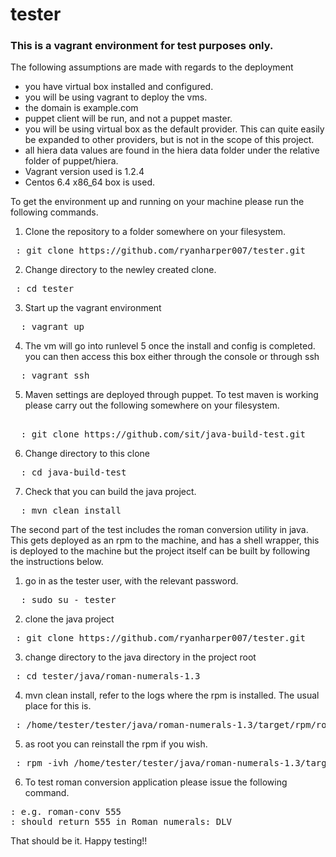 tester
======

### This is a vagrant environment for test purposes only. 

The following assumptions are made with regards to the deployment
* you have virtual box installed and configured. 
* you will be using vagrant to deploy the vms. 
* the domain is example.com
* puppet client will be run, and not a puppet master.
* you will be using virtual box as the default provider.  This can quite easily be expanded to other providers, but is not in the scope of this project. 
* all hiera data values are found in the hiera data folder under the relative folder of puppet/hiera.  
* Vagrant version used is 1.2.4
* Centos 6.4 x86_64  box is used. 

To get the environment up and running on your machine please run the following commands. 

1. Clone the repository to a folder somewhere on your filesystem. 
<pre>
 : git clone https://github.com/ryanharper007/tester.git
</pre>
2. Change directory to the newley created clone. 
<pre>
 : cd tester
</pre>
3. Start up the vagrant environment
<pre>
  : vagrant up  
</pre>
4. The vm will go into runlevel 5 once the install and config is completed. you can then access this box either through the console or through ssh
<pre>
  : vagrant ssh
</pre>
5. Maven settings are deployed through puppet.  To test maven is working please carry out the following somewhere on your filesystem. 
<pre> 
  : git clone https://github.com/sit/java-build-test.git
</pre>
6. Change directory to this clone
<pre>
  : cd java-build-test
</pre>
7. Check that you can build the java project. 
<pre>
  : mvn clean install
</pre>

The second part of the test includes the roman conversion utility in java. This gets deployed as an rpm to the machine, and has a shell wrapper, this is deployed to the machine but the project itself can be built by following the instructions below.

1. go in as the tester user, with the relevant password.
<pre>
  : sudo su - tester
</pre>
2. clone the java project
<pre>
 : git clone https://github.com/ryanharper007/tester.git
</pre>
3. change directory to the java directory in the project root
<pre>
 : cd tester/java/roman-numerals-1.3
</pre>
4. mvn clean install, refer to the logs where the rpm is installed. The usual place for this is.  
<pre>
 : /home/tester/tester/java/roman-numerals-1.3/target/rpm/roman-numerals/RPMS/noarch/roman-numerals-1.3-1.noarch.rpm
</pre>
5. as root you can reinstall the rpm if you wish. 
<pre>
 : rpm -ivh /home/tester/tester/java/roman-numerals-1.3/target/rpm/roman-numerals/RPMS/noarch/roman-numerals-1.3-1.noarch.rpm --force
</pre>
6. To test roman conversion application please issue the following command.
<pre>
: e.g. roman-conv 555
: should return 555 in Roman numerals: DLV
</pre>

That should be it. Happy testing!!
